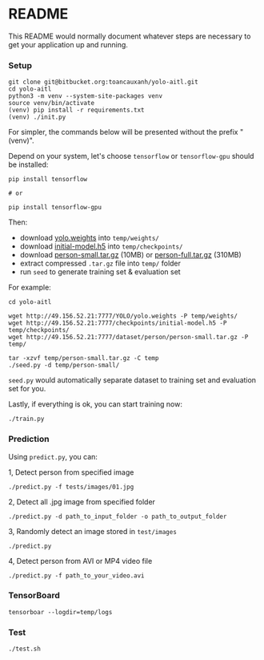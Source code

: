# README #

This README would normally document whatever steps are necessary to get your application up and running.

### Setup

```
git clone git@bitbucket.org:toancauxanh/yolo-aitl.git
cd yolo-aitl
python3 -m venv --system-site-packages venv
source venv/bin/activate
(venv) pip install -r requirements.txt
(venv) ./init.py
```

For simpler, the commands below will be presented without the prefix "(venv)".

Depend on your system, let's choose `tensorflow` or `tensorflow-gpu` should be installed:

```
pip install tensorflow

# or

pip install tensorflow-gpu
```

Then:

- download [yolo.weights](http://49.156.52.21:7777/YOLO/yolo.weights) into `temp/weights/`
- download [initial-model.h5](http://49.156.52.21:7777/checkpoints/initial-model.h5) into `temp/checkpoints/`
- download [person-small.tar.gz](http://49.156.52.21:7777/dataset/person/person-small.tar.gz) (10MB) or [person-full.tar.gz](http://49.156.52.21:7777/dataset/person/person-full.tar.gz) (310MB)
- extract compressed `.tar.gz` file into `temp/` folder
- run `seed` to generate training set & evaluation set


For example:

```
cd yolo-aitl

wget http://49.156.52.21:7777/YOLO/yolo.weights -P temp/weights/
wget http://49.156.52.21:7777/checkpoints/initial-model.h5 -P temp/checkpoints/
wget http://49.156.52.21:7777/dataset/person/person-small.tar.gz -P temp/

tar -xzvf temp/person-small.tar.gz -C temp
./seed.py -d temp/person-small/
```

`seed.py` would automatically separate dataset to training set and evaluation set for you.


Lastly, if everything is ok, you can start training now:


```
./train.py
```


### Prediction


Using `predict.py`, you can:


1, Detect person from specified image

```
./predict.py -f tests/images/01.jpg

```


2, Detect all .jpg image from specified folder

```
./predict.py -d path_to_input_folder -o path_to_output_folder
```


3, Randomly detect an image stored in `test/images`

```
./predict.py
```


4, Detect person from AVI or MP4 video file

```
./predict.py -f path_to_your_video.avi
```


### TensorBoard

```
tensorboar --logdir=temp/logs
```


### Test

```
./test.sh
```

